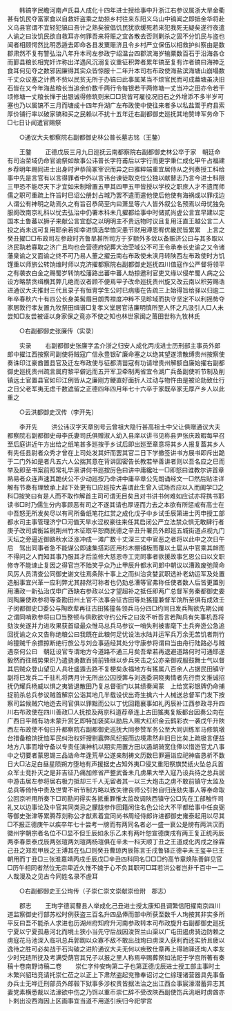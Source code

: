 <!-- { "loadSidebar": true } -->
　　韩镐字民瞻河南卢氏县人成化十四年进士授给事中升浙江右参议属浙大旱金衢甚有饥民夺富家食以自救奸盗乘之劫掠乡村往来东阳义乌山中镐闻之即抵金华将赴义乌县官谓不宜轻犯镐曰吾计之熟矣彼倡饥民犹欲缓死若来犯我死无疑矣遂行夜遣人谕之曰汝饥民欲自救耳亦何罪吾来将赈之宜各散去否则剿杀之固不分饥民与盗也闻者相顾愕然比明悉遁去即命各县发粟赈济且令乡村严立保伍以相救护纠察由是数郡肃然不复有警弘治八年升本司左参政宁绍温台四郡滨海岁输粟数百石于沿海各仓而鄞县粮长相党奸诈称出洋遇风沉溺复议重征积弊者累年镐至复有诈者镐曰海神乏食耳何见夺之数邪因廉得其实众皆惊服十二年升本司右布政使海盐滨海塘山崩塌数千丈众议塞之计费不赀以民贫无所于办镐曰此事属某当不烦官民而可成葢塘虽决旧石皆在又今年海盐粮长当追余价数千两行令每银若干两修塘一丈当冲之田亦令若干顷修塘一丈粮长惮于出银诚得修筑则米□□货皆可雇役况旧石之外增添不多半岁可塞也乃以属镐不三月而塘成十四年升湖广左布政使中使往来者多以私盐鬻于府县索厚价铺行率以破家镐和买之民赖以不扰十五年迁右副都御史廵抚其地赞坤军务命下□七日讣闻遣官赐祭 

　　○通议大夫都察院右副都御史林公普长墓志铭（王鏊） 

　　王鏊 
　　正德戊辰三月九日廵抚云南都察院右副都御史林公卒于家　朝廷命有司治茔域仍命官谕祭如故事公讳普长字符甫后以字行而更字秉仁成化甲午占福建乡荐明年赐同进士出身时尹恭简冢宰识而异之曰雅粹端重宜居侍从之列奏授工科给事中先是言官有以言得罪者中外以言讳台谏徒取克位公独以献替志乃言今进士科限三甲恐不能尽天下才宜如宋制增置五甲其四甲五甲皆授以学校之职庶人才不遗而师儒之职可重疏上忤旨时巳诏公册封占城乃罢不遣而遣他使后他使有海祸或以罪戍边人谓公有神明之助焉久之有旨召恭简至内曰萧显等六人皆外叙公名预焉以母忧独免服阕改南京礼科以忧去弘治中仍署本科未几擢都给事中时储贰尚虗公言宜早建以定国本土鲁蕃以狮子来献公言宜郄之以明明主不贵远物时议且复用汪直王越公言二人投之尚未远可复用耶余若抑幸进慎选举恤灾患节财用溥恩宥优畿民皆累累　上言之癸丑擢□□布政司左参政时齐鲁旱甚所司方于岁额外多敛以备赈济公曰与其多取以济民孰若寡取之济广且均也会营德府妃葬大治茔域公不可王令承奉长史谕之又令诸藩臬谕之又面谕之终不可乃易人董之擢云南右布政使未浃月转陕西左布政使时方饥馑重以师旅公转饷维时师以克济擢都察院右副都御史廵抚四川值寇作公严督将领平之有袭衣白金之赐蜀岁转饷松藩路出蕃中蕃人劫掠邀利官吏又缘以侵牟蜀人病之公设方略禁贪缉横其弊几绝而议者顾不便焉甲子改命廵抚贵州旋又改云南以积劳赐诰进通议大夫推封三代且录子有恒冑学生公时巳病痿在告疏三上始得旨给驿以归逾二年卒春秋六十有四公长身美髯眉目朗秀襟度冲粹不见畛域而执守坚定不以利摇势夺家居敦行孝友置九牧祭田缉谱□复孝义堂居官洁廉明慎所至人怀之凡汲引人□人未尝知□友尝被诬以身家保之竟亦不使之知也林世家闽之莆田世称九牧林氏 

　　○右副都御史张廉传（实录） 

　　实录 
　　右副都御史张廉字孟介浙之归安人成化丙戌进士历刑部主事员外郎郎中擢江西按察司副使将贼寇广信永豊银矿廉命塞之以绝其望遂溃散缚贵州按察使奏诛印江豪酋置县官及迁左布政使与征都清苗寇有功请增贵州解额自廉始擢右副都御史廵抚贵州疏言属府黎平僻远而五开军卫牵制两省宜令湖广兵备副使听节制及削镇远土官置县官如印江例皆从之廉刚方鲠直好面折人过动与物忤由是被论劾致仕行之日父老军夷无虑千数遮留之正德四年四月年七十六卒于家既卒家无厚产乡人以此重之 

　　○云洪都御史汉传（李开先） 

　　李开先 
　　洪公讳汉字天章别号云曾祖大隐行甚高祖士中父让俱赠通议大夫都察院右副都御史母李氏妻司氏俱赠淑人幼入县庠以讲书见称县尹张庆政暇每早召至后庭讲近午方出给之纸笔甚多廵按于乡试后即出廵至章意将其乡人报复葢其乡人有先任县尉者众秀才曾在上司处发其奸而罢其官二日下学撤签讲书方展书即斥出跪于二门外如是者凡五六人公揣其意在背讲因密告长教若举善讲者则以吾名应之巳而举及即至书案前照常礼毕禀讲何书廵按厉色曰讲中庸纔吐一□即怒曰谁教尔讲首章熟易者众连声速其跪伏公不少动廵按乃命讲中庸卒章公先朗诵经文一□然后贴注详解有节奏有理致承上起下处更有□应廵按大喜谓此生曾入试场否应以入而阖学□之科□按笑曰有是人而不取作解首主司可谓无目矣且对书讲书何难如应试亦将携书耶读书□时乃儒生分内事顾恶有司之不遂其请也厚诬而力去之本欲有所惩戒有高士在中吾怒无所发矣尽以有司所备纸笔花红赏之成化戊子中乡试壬辰第进士丙申授工部都水司主事管理济宁□河值天旱水涩权豪往来任其启闭公严立法禁众惧无敢肆行者庚子改司虞衡监税荆州竹木征取平恕商民德之辛丑升署员外郎廵五城街道点视九门天坛之旁逼近御路秋水泛涨冲成一滩广数十丈深三丈中官恶之者将以此中之次日午后　驾出同事者急不能谋公即速集搭彩匠用杉木棚铺板而覆以土扈从中官乘其衅而不得问之人而知其事乃服其才后监修大慈恩寺工完同事者欲援故事乞恩公曰以文职修寺不能谏止复因之得官岂不贻笑乎众乃止甲辰升都水司郎中朝议以漕政废弛简命风厉人员清查公同御史谢文往焉条陈十事上之而纠治贪婪武职选补老幼运军及处置造船事宜兴革一应利弊尤其赫然可称者也仍劾总漕等官弗称任使者数人后皆更置别用漕政一新弘治戊申广西缺右参政以公才望超补之抵任即两广总督军务秦都御史委同陶廉使欧参将等查勘田州土官不法事会征古田等处猺獞兼督军饷所至俱有成效壬子闵都御史□委公与陶欧辈再征古田猺獞各领兵马分四□约同日发兵陶欲先期公闻之谓同哨欧参将曰□当整顿与俱欧欲守约公斥之曰汝不听吾言若陶兵有失事机吾将劾汝矣遂并力进攻果获首级最众惟马总兵马参议一哨失利被害麾下土兵奔迯公急追回抚谕之众又告称绝粮公曰我既在此粮何足忧设法水陆并运军兵万余无苦饥者荆竹岭獞贼千余摽掠断绝行旅公与刘佥事适经其处分守康参将谓曰当由舟行陆路必与贼遇奈何公曰　朝廷设官专谓地方今道路不通三月矣吾辈若再退避道路何时可通耶遂毅然而往贼势果炽乃遣骁勇数百骑前锋继以步兵夹击之公亦亲御戎服鼓舞士气以督其后贼众登山望见人兵壮盛遁去路不复梗矣永福地方有猺属八百余人占据民田镇守副将巳发兵二千驻札将两月计无所出公囚授筭与刘选委洞晓夷情者先行赍文推诚招抚仍耀兵杨威以惧之夷皆退散田乃复总督衙门以其绩奏闻蒙　上给赏彩银牌仍命捕捉前杀总兵参议贼首解京公诣其地几半载设伏出奇生擒六十人械送总督军门发下按察司监候贼穴地迯去司官俱以罪黜而公以丁忧回籍襄事如礼丙辰补江西参政寻升四川右布政使在四川善政□人抚按及两京科道荐章连上古田猺夷复叛都台因奏公向在广西日平贼有功未蒙升赏乞即特加褎奖以励后人赐大红织金云鹤彩衣一袭戊午升陜西左布政使不旬日升都察院右副都御史巡抚大同参赞军务公至大同训练军马修筑墩台措备粮饷抚恤军民纠治权奸搜剔蠧弊风纪振而边境肃然非旧日比矣上疏极言便益地方八事而增守备以专责任演神机以期实用置方田以遏胡骑宽住俸以惜迯官尤八事中之切要者蒙恩锡三品诰命年逢荒旱公遂亲制祷文历数巳罪遍诣应祀神庙恳祈不数日大□沾足白昼星陨朔方堕地有声援据史占知外夷□侵又重阳祭旗焚纸火坠总兵首众军士竞扑灭之是非吉征乃痛加修省严整武备未几虏果大举入寇乃设兵待之总兵居中游击居左参将居右极力抵却三千人无留者其一以三大炮击之虏不敢前镇守太监及总兵等倚恃中贵及世冑不听节制方略以致失律丧师公引咎自归连劾失事人等奉命取公回京听用所奏下□司勘问得实各抵重罪惟太监改调陜西镇守公□先在工部触忤司礼又以边事论及中官其同类忌之朦胧参作回籍闲住名色公论大不平都给事中任良弼等御史张津等累腾荐剡称公才猷素着宜同尚书周经侍郎许进都御史雍泰起用以尽其□不报正德庚午以疾卒年七十尝考一牓而有两同名者必一盛一衰公是牓有两洪汉而徽州字朝宗者名位不□显不但壬辰如永乐乙未有两叶恕宣德庚戌有两王复正统丙辰两李春景泰戊辰两张瑄两刘瑄两杨瑄俱在辛未一科天顺丁丑之王道成化丙戌之徐霖己丑之郑宏甲辰之王溥其在弘□则癸丑曹琼丙辰陈言壬戌鲁铎正德辛未王玺辛巳王朝用而丁丑□三张淮嘉靖丙戌壬辰戊□辛丑四科同名□□□约高节章焕陈善鲜见官□历午相同者然位无宗卑近久惟不媿于心不负其职可□耳若洪公者岂非千百中一二人哉漫及之见古今同姓名录不虗耳 

　　○右副都御史王公珣传（子崇仁崇文崇献崇俭附　郡志） 

　　郡志 
　　王珣字德润曹县人举成化己丑进士授太康知县调繁信阳擢南京四川道监察御史行部苏松时例获盗三百名升四品俸而部中所获至数千人珣按其非实多所平反曰吾不能杀人求进也历湖州府知府升河南参政转本司布政旋升右副都御史廵抚宁夏以宁夏孤悬河北而境土狭小当先守后战因浚贺兰山渠以广屯田遏虏骑边防赖之虏寇花马池深入临巩总兵郭鍧以众寡不敌不敢出战珣曰虏深入获利而还实骄且疲以逸待之胜可必矣战于石沟破之进阶通议大夫无何以疾致仕章再上得驰驿还珣人孝友少时兄琏所抚及考满受荫官其兄子以报之里人称焉卒赐葬祭如法祀于学宫所著有奏稿十卷南野诗稿二卷 
　　崇仁字仲安珣第二子也第正德戊辰进士授工部主事时土木繁兴貂珰竞请托崇仁莅之以正上下肃然盗起兖豫奉诏讨之仁综理诸营器具先事备办兵士无哗迁刑部员外郎毂下狱事多涉权贵皆据法治之出江西佥事宸濠潜蓄异志其妻党素横悉裁以法濠欲中伤之乃饵以重币崇仁辞不受改陜西副使饬兵洮岷时虏酋亦卜剌出没西海因上区画事宜当道不用遂引疾归今祀学宫 
